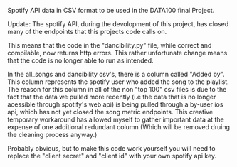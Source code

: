 Spotify API data in CSV format to be used in the DATA100 final Project. 


Update: The spotify API, during the devolopment of this project, has closed many of the endpoints that 
this projects code calls on.

This means that the code in the "dancibility.py" file, while correct and compilable, now returns http errors.
This rather unfortunate change means that the code is no longer able to run as intended.

In the all_songs and dancibility csv's, there is a column called "Added by". This column
represents the spotify user who added the song to the playlist. The reason for this column in all of the non "top 100" csv
files is due to the fact that the data we pulled more recently (i.e the data that is no longer acessible through spotify's 
web api) is being pulled through a by-user ios api, which has not yet closed the song metric endpoints. This creative temporary
workaround has allowed myself to gather important data at the expense of one additional redundant column (Which will
be removed druing the cleaning process anyway.)

Probably obvious, but to make this code work yourself you will need to replace the "client secret" and "client id" with your 
own spotify api key. 